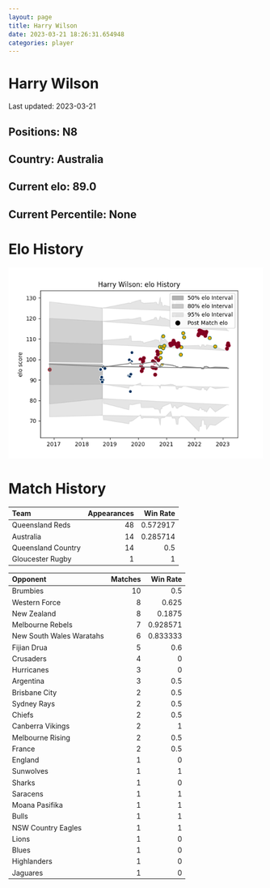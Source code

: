 ```yaml
---  
layout: page  
title: Harry Wilson  
date: 2023-03-21 18:26:31.654948  
categories: player  
---
```

# Harry Wilson


Last updated: 2023-03-21
## Positions: N8

## Country: Australia

## Current elo: 89.0

## Current Percentile: None

# Elo History


![elo history](history_HarryWilson.png)
# Match History


| Team               |   Appearances |   Win Rate |
|:-------------------|--------------:|-----------:|
| Queensland Reds    |            48 |   0.572917 |
| Australia          |            14 |   0.285714 |
| Queensland Country |            14 |   0.5      |
| Gloucester Rugby   |             1 |   1        |

| Opponent                 |   Matches |   Win Rate |
|:-------------------------|----------:|-----------:|
| Brumbies                 |        10 |   0.5      |
| Western Force            |         8 |   0.625    |
| New Zealand              |         8 |   0.1875   |
| Melbourne Rebels         |         7 |   0.928571 |
| New South Wales Waratahs |         6 |   0.833333 |
| Fijian Drua              |         5 |   0.6      |
| Crusaders                |         4 |   0        |
| Hurricanes               |         3 |   0        |
| Argentina                |         3 |   0.5      |
| Brisbane City            |         2 |   0.5      |
| Sydney Rays              |         2 |   0.5      |
| Chiefs                   |         2 |   0.5      |
| Canberra Vikings         |         2 |   1        |
| Melbourne Rising         |         2 |   0.5      |
| France                   |         2 |   0.5      |
| England                  |         1 |   0        |
| Sunwolves                |         1 |   1        |
| Sharks                   |         1 |   0        |
| Saracens                 |         1 |   1        |
| Moana Pasifika           |         1 |   1        |
| Bulls                    |         1 |   1        |
| NSW Country Eagles       |         1 |   1        |
| Lions                    |         1 |   0        |
| Blues                    |         1 |   0        |
| Highlanders              |         1 |   0        |
| Jaguares                 |         1 |   0        |